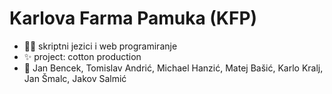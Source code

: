# Karlova Farma Pamuka (KFP)

- 👨‍💻 skriptni jezici i web programiranje
- ✨ project: cotton production
- 👶 Jan Bencek, Tomislav Andrić, Michael Hanzić, Matej Bašić, Karlo Kralj, Jan Šmalc, Jakov Salmić
